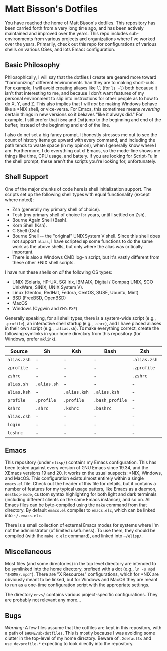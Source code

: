 # Matt Bisson's Dotfiles

You have reached the home of Matt Bisson's dotfiles.  This repository has been carried forth from a very long time ago, and has been actively maintained and improved over the years.  This repo includes sub-environments from various projects and organizations where I've worked over the years.  Primarily, check out this repo for configurations of various shells on various OSes, and lots Emacs configuration.

## Basic Philosophy

Philosophically, I will say that the dotfiles I create are geared more toward "harmonizing" different environments than they are to making short-cuts.  For example, I will avoid creating aliases like `ll` (for `ls -l`) both because it isn't that interesting to me, and because I don't want features of my personal environment to slip into instructions for other people as to how to do X, Y, and Z.  This also implies that I will _not_ be making Windows behave like a *NIX shell, or vice-versa.  For Emacs, this sometimes means _reverting_ certain things in new versions so it behaves "like it always did."  For example, I still prefer that `Home` and `End` jump to the beginning and end of the buffer, instead of the beginning and end of the line.

I also do net set a big fancy prompt.  It honestly stresses me out to see the count of history items go upward with every command, and including the path tends to waste space (in my opinion), when I generally know where I am.  Furthermore, I do everything out of Emacs, so the mode-line shows me things like time, CPU usage, and battery.  If you are looking for Script-Fu in the shell prompt, these aren't the scripts you're looking for, unfortunately.

## Shell Support

One of the major chunks of code here is shell initialization support.  The scripts set up the following shell types with equal functionality (except where noted):

- Zsh (generally my primary shell of choice).
- Tcsh (my primary shell of choice for years, until I settled on Zsh).
- Bourne Again Shell (Bash).
- Korn Shell (Ksh).
- C Shell (Csh)
- Bourne Shell -- the "original" UNIX System V shell.  Since this shell does not support `alias`, I have scripted up some functions to do the same work as the above shells, but only where the alias was critically important.
- There is also a Windows CMD log-in script, but it's vastly different from these other *NIX shell scripts.

I have run these shells on _all_ the following OS types:

- UNIX (Solaris, HP-UX, SGI Irix, IBM AIX, Digital / Compaq UNIX, SCO UnixWare, SINIX, UNIX System V).
- Linux (Gentoo, RedHat, Fedora, CentOS, SUSE, Ubuntu, Mint)
- BSD (FreeBSD, OpenBSD)
- MacOS
- Windows (Cygwin and `CMD.EXE`)

Generally speaking, for all shell types, there is a system-wide script (e.g., `.profile`), an interactive shell startup (e.g., `.shrc`), and I have placed aliases in their own script (e.g., `.alias.sh`).  To make everything correct, create the following symlinks in your home directory from this repository (for Windows, prefer `mklink`).

 Source      | Sh          | Ksh          | Bash            | Zsh          | Csh          | Tcsh
-------------|-------------|--------------|-----------------|--------------|--------------|------------
 `alias.zsh` | -           | -            | -               | `.alias.zsh` | -            | -
 `zprofile`  | -           | -            | -               | `.zprofile`  | -            | -
 `zshrc`     | -           | -            | -               | `.zshrc`     | -            | -
 `alias.sh`  | `.alias.sh` | -            | -               | -            | -            | -
 `alias.ksh` | -           | `.alias.ksh` | `.alias.ksh`    | -            | -            | -
 `profile`   | `.profile`  | `.profile`   | `.bash_profile` | -            | -            | -
 `kshrc`     | `.shrc`     | `.kshrc`     | `.bashrc`       | -            | -            | -
 `alias.csh` | -           | -            | -               | -            | `.alias.csh` | `.alias.csh`
 `login`     | -           | -            | -               | -            | `.login`     | `.login`
 `tcshrc`    | -           | -            | -               | -            | `.cshrc`     | `.tcshrc`

## Emacs

This repository (under `elisp/`) contains my Emacs configuration.  This has been tested against every version of GNU Emacs since 19.34, and the XEmacs versions 19 and 20.  It works on the usual suspects: *NIX, Windows, and MacOS.  This configuration exists almost entirely within a single `emacs.el` file.  Check out the header of this file for details, but it contains a number of features for my typical usage patters, like Emacs as a daemon, `destkop-mode`, custom syntax highlighting for both light and dark terminals (including different clients on the same Emacs instance), and so on.  All Emacs files can be byte-compiled using the `make` command from that directory.  By default `emacs.el` compiles to `emacs.elc`, which can be linked into `~/.emacs.elc`.

There is a small collection of external Emacs modes for systems where I'm not the administrator (of limited usefulness).  To use them, they should be compiled (with the `make x.elc` command), and linked into `~/elisp/`.

## Miscellaneous

Most files (and some directories) in the top level directory are intended to be symlinked into the home directory, prefixed with a dot (e.g., `ln -s mpd "$HOME/.mpd"`).  There are "X Resources" configurations, which for *NIX are obviously meant to be linked, but for Windows and MacOS they are meant to run as a one-time configuration script with the appropriate settings.

The directory `envs/` contains various project-specific configurations.  They are probably not relevant any more...

## Bugs

_Warning:_ A few files assume that the dotfiles are kept in this repository, with a path of `$HOME/sb/dotfiles`.  This is mostly because I was avoiding some clutter in the top-level of my home directory.  Beware of `.Xdefaults` and `use_devprofile.*` expecting to look directly into the repository.
